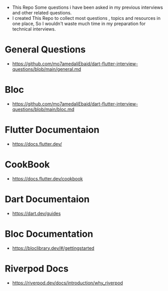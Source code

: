 - This Repo Some questions i have been asked in my previous interviews and other related questions.
- I created This Repo to collect most questions , topics and resources in one place, So I wouldn't waste much time in my preparation for technical interviews.

# General Questions

- https://github.com/mo7amedaliEbaid/dart-flutter-interview-questions/blob/main/general.md

# Bloc

- https://github.com/mo7amedaliEbaid/dart-flutter-interview-questions/blob/main/bloc.md

# Flutter Documentaion
- https://docs.flutter.dev/

# CookBook
- https://docs.flutter.dev/cookbook

# Dart Documentaion

- https://dart.dev/guides

# Bloc Documentation
- https://bloclibrary.dev/#/gettingstarted

# Riverpod Docs

- https://riverpod.dev/docs/introduction/why_riverpod
  
